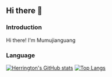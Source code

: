 ## Hi there 👋

### Introduction
Hi there! I'm Mumujianguang

### Language
[![Herrington's GitHub stats](https://github-readme-stats.vercel.app/api?username=Mumujianguang)](https://github.com/anuraghazra/github-readme-stats)
[![Top Langs](https://github-readme-stats.vercel.app/api/top-langs/?username=Mumujianguang&layout=compact)](https://github.com/anuraghazra/github-readme-stats)

